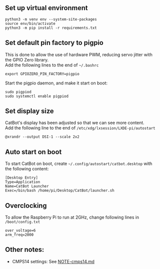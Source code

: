 ## Set up virtual environment
```
python3 -m venv env --system-site-packages
source env/bin/activate
python3 -m pip install -r requirements.txt
```

## Set default pin factory to pigpio
This is done to allow the use of hardware PWM, reducing servo jitter with the GPIO Zero library. \
Add the following lines to the end of `~/.bashrc`
```
export GPIOZERO_PIN_FACTORY=pigpio
```
Start the pigpio daemon, and make it start on boot:
```
sudo pigpiod
sudo systemctl enable pigpiod
```

## Set display size
CatBot's display has been adjusted so that we can see more content. \
Add the following line to the end of `/etc/xdg/lxsession/LXDE-pi/autostart`
```
@xrandr --output DSI-1 --scale 2x2
```

## Auto start on boot
To start CatBot on boot, create `~/.config/autostart/catbot.desktop` with the following content:
```
[Desktop Entry]
Type=Application
Name=CatBot Launcher
Exec=/bin/bash /home/pi/Desktop/CatBot/launcher.sh
```

## Overclocking
To allow the Raspberry Pi to run at 2GHz, change following lines in `/boot/config.txt`
```
over_voltage=6
arm_freq=2000
```

## Other notes:
- CMPS14 settings: See [NOTE-cmps14.md](NOTE-cmps14.md)
